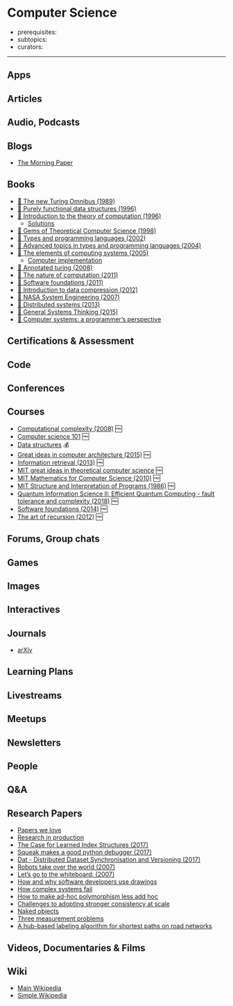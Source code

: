 # Computer Science

- prerequisites:
- subtopics:
- curators:

------

## Apps

## Articles

## Audio, Podcasts

## Blogs
- [The Morning Paper](https://blog.acolyer.org/)

## Books
- [📕 The new Turing Omnibus (1989)](http://www.goodreads.com/book/show/964709.The_New_Turing_Omnibus)
- [📖 Purely functional data structures (1996)](https://www.cs.cmu.edu/~rwh/theses/okasaki.pdf)
- [📕 Introduction to the theory of computation (1996)](http://www.goodreads.com/book/show/400716.Introduction_to_the_Theory_of_Computation)
  - [Solutions](https://github.com/ryandougherty/Introduction-to-the-Theory-of-Computation-Solutions)
- [📕 Gems of Theoretical Computer Science (1998)](https://www.goodreads.com/book/show/4715024-gems-of-theoretical-computer-science)
- [📕 Types and programming languages (2002)](https://www.cis.upenn.edu/%7Ebcpierce/tapl/)
- [📕 Advanced topics in types and programming languages (2004)](https://www.cis.upenn.edu/%7Ebcpierce/attapl/)
- [📕 The elements of computing systems (2005)](http://www.goodreads.com/book/show/910789.The_Elements_of_Computing_Systems)
  - [Computer implementation](https://github.com/havivha/Nand2Tetris)
- [📕 Annotated turing (2008)](http://www.goodreads.com/book/show/2333956.The_Annotated_Turing)
- [📕 The nature of computation (2011)](http://www.nature-of-computation.org/)
- [📖 Software foundations (2011)](https://softwarefoundations.cis.upenn.edu/current/index.html)
- [📖 Introduction to data compression (2012)](<https://github.com/gabrieldiego/tg/blob/master/ref/Introduction%20to%20Data%20Compression%20(4th%20Edition).pdf>)
- [📖 NASA System Engineering (2007)](https://www.nasa.gov/sites/default/files/atoms/files/nasa_systems_engineering_handbook.pdf)
- [📖 Distributed systems (2013)](http://book.mixu.net/distsys/)
- [📕 General Systems Thinking (2015)](https://www.goodreads.com/book/show/583766.An_Introduction_to_General_Systems_Thinking)
- [📕 Computer systems: a programmer’s perspective](http://www.goodreads.com/book/show/829182.Computer_Systems)


## Certifications & Assessment

## Code

## Conferences

## Courses

- [Computational complexity (2008)](https://people.eecs.berkeley.edu/~luca/cs278-08/) 🆓
- [Computer science 101](https://lagunita.stanford.edu/courses/Engineering/CS101/Summer2014/about) 🆓
- [Data structures](https://www.coursera.org/learn/data-structures) 💰
- [Great ideas in computer architecture (2015)](http://www-inst.eecs.berkeley.edu/%7Ecs61c/sp15/) 🆓
- [Information retrieval (2013)](http://www.cs.cornell.edu/courses/cs4300/2013fa/) 🆓
- [MIT great ideas in theoretical computer science](https://stellar.mit.edu/S/course/6/sp15/6.045/materials.html) 🆓
- [MIT Mathematics for Computer Science (2010)](https://www.youtube.com/playlist?list=PLB7540DEDD482705B) 🆓
- [MIT Structure and Interpretation of Programs (1986)](https://ocw.mit.edu/courses/electrical-engineering-and-computer-science/6-001-structure-and-interpretation-of-computer-programs-spring-2005/video-lectures/) 🆓
- [Quantum Information Science II: Efficient Quantum Computing - fault tolerance and complexity (2018)](https://www.edx.org/course/efficient-quantum-computing-fault-tolerance-and-complexity) 🆓
- [Software foundations (2014)](http://www.seas.upenn.edu/%7Ecis500/cis500-f14/index.html) 🆓
- [The art of recursion (2012)](http://www.cis.upenn.edu/~cis39903/) 🆓

## Forums, Group chats

## Games

## Images

## Interactives

## Journals

- [arXiv](https://arxiv.org/)

## Learning Plans

## Livestreams

## Meetups

## Newsletters

## People

## Q&A

## Research Papers

- [Papers we love](http://paperswelove.org/)
- [Research in production](https://github.com/evnm/research-in-production#readme)
- [The Case for Learned Index Structures (2017)](https://www.arxiv-vanity.com/papers/1712.01208/)
- [Squeak makes a good python debugger (2017)](https://github.com/fniephaus/papers/blob/master/2017/px17-debugger.pdf)
- [Dat - Distributed Dataset Synchronisation and Versioning (2017)](https://github.com/datproject/docs/blob/master/papers/dat-paper.pdf)
- [Robots take over the world (2007)](http://cseweb.ucsd.edu/classes/fa16/cse200-a/robots_rule.pdf)
- [Let’s go to the whiteboard: (2007)](https://www.microsoft.com/en-us/research/wp-content/uploads/2016/02/p557-cherubini.pdf)
- [How and why software developers use drawings](https://www.microsoft.com/en-us/research/wp-content/uploads/2016/02/p557-cherubini.pdf)
- [How complex systems fail](http://web.mit.edu/2.75/resources/random/How%20Complex%20Systems%20Fail.pdf)
- [How to make ad-hoc polymorphism less add hoc](https://people.csail.mit.edu/dnj/teaching/6898/papers/wadler88.pdf)
- [Challenges to adopting stronger consistency at scale](http://www-bcf.usc.edu/~wyattllo/papers/challenges-hotos15.pdf)
- [Naked objects](http://downloads.nakedobjects.net/resources/Pawson%20thesis.pdf)
- [Three measurement problems](https://www.academia.edu/32885328/Three_measurement_problems)
- [A hub-based labeling algorithm for shortest paths on road networks](https://www.microsoft.com/en-us/research/wp-content/uploads/2010/12/HL-TR.pdf)

## Videos, Documentaries & Films

## Wiki
- [Main Wikipedia](https://en.wikipedia.org/wiki/Computer_science)
- [Simple Wikipedia](https://simple.wikipedia.org/wiki/Computer_science)
